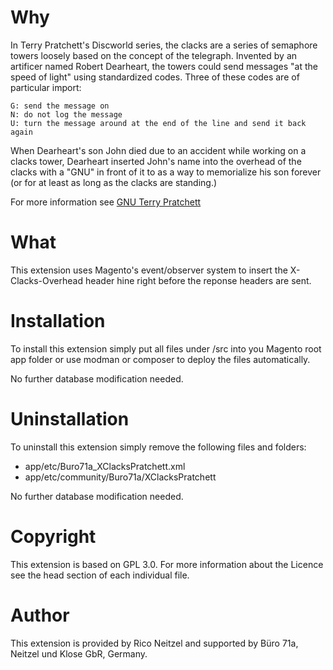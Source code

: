 # Why

In Terry Pratchett's Discworld series, the clacks are a series of semaphore towers loosely based on the concept of the telegraph. Invented by an artificer named Robert Dearheart, the towers could send messages "at the speed of light" using standardized codes. Three of these codes are of particular import:

```
G: send the message on 
N: do not log the message 
U: turn the message around at the end of the line and send it back again
```

When Dearheart's son John died due to an accident while working on a clacks tower, Dearheart inserted John's name into the overhead of the clacks with a "GNU" in front of it to as a way to memorialize his son forever (or for at least as long as the clacks are standing.)

For more information see [GNU Terry Pratchett](http://www.gnuterrypratchett.com/)

# What

This extension uses Magento's event/observer system to insert the X-Clacks-Overhead header hine right before the reponse headers are sent.

# Installation

To install this extension simply put all files under /src into you Magento root app folder or use modman or composer to deploy the files automatically. 

No further database modification needed.

# Uninstallation

To uninstall this extension simply remove the following files and folders:

- app/etc/Buro71a_XClacksPratchett.xml
- app/etc/community/Buro71a/XClacksPratchett

No further database modification needed.


# Copyright

This extension is based on GPL 3.0. For more information about the Licence see the head section of each individual file.

# Author

This extension is provided by Rico Neitzel and supported by Büro 71a, Neitzel und Klose GbR, Germany.